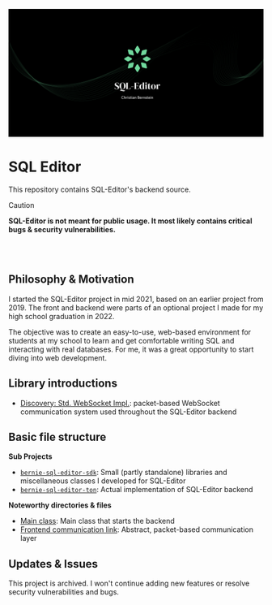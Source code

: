 ![Banner](https://github.com/christian-bernstein/sql-editor-web/blob/48031558c42cdb084b49631138a75a8179821afb/sql-editor-banner.png?raw=true)

# SQL Editor

This repository contains SQL-Editor's backend source. 
<br>
> [!CAUTION]
> **SQL-Editor is not meant for public usage. It most likely contains critical bugs & security vulnerabilities.**
> 

<br>
<br>

## Philosophy & Motivation
I started the SQL-Editor project in mid 2021, based on an earlier project from 2019. 
The front and backend were parts of an optional project I made for my high school graduation in 2022.

The objective was to create an easy-to-use, web-based environment for students at my school to learn and get comfortable 
writing SQL and interacting with real databases. For me, it was a great opportunity to start diving into web development.

## Library introductions
- [Discovery: Std. WebSocket Impl.](bernie-sql-editor-sdk/src/main/java/de/christianbernstein/bernie/sdk/discovery/websocket/info_and_examples/intro.md): packet-based WebSocket communication system used throughout the SQL-Editor backend

## Basic file structure
**Sub Projects**
- [`bernie-sql-editor-sdk`](bernie-sql-editor-sdk/): Small (partly standalone) libraries and miscellaneous classes I developed for SQL-Editor
- [`bernie-sql-editor-ton`](bernie-sql-editor-ton/): Actual implementation of SQL-Editor backend

**Noteworthy directories & files**
- [Main class](bernie-sql-editor-ton/src/main/java/de/christianbernstein/bernie/ses/bin/TonLauncher.java): Main class that starts the backend
- [Frontend communication link](bernie-sql-editor-sdk/src/main/java/de/christianbernstein/bernie/sdk/discovery/websocket/server/StandaloneSocketServer.java): Abstract, packet-based communication layer 

## Updates & Issues
This project is archived. I won't continue adding new features or resolve security vulnerabilities and bugs.
